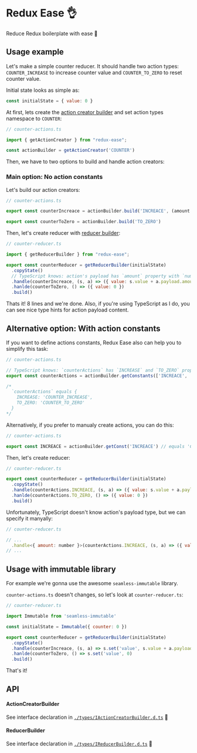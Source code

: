 # Redux Ease 👌

Reduce Redux boilerplate with ease 🤗

## Usage example

Let's make a simple counter reducer. It should handle two action types: `COUNTER_INCREASE` to increase counter value and `COUNTER_TO_ZERO` to reset counter value.

Initial state looks as simple as:

```js
const initialState = { value: 0 }
```

At first, lets create the [action creator builder](#ActionCreatorBuilder) and set action types namespace to `COUNTER`:

```js
// counter-actions.ts

import { getActionCreator } from "redux-ease";

const actionBuilder = getActionCreator('COUNTER')
```

Then, we have to two options to build and handle action creators:

### Main option: No action constants

Let's build our action creators:

```js
// counter-actions.ts

export const counterIncreace = actionBuilder.build('INCREACE', (amount: number = 1) => ({ amount }))

export const counterToZero = actionBuilder.build('TO_ZERO')
```

Then, let's create reducer with [reducer builder](#ReducerBuilder):

```js
// counter-reducer.ts

import { getReducerBuilder } from "redux-ease";

export const counterReducer = getReducerBuilder(initialState)
  .copyState()
  // TypeScript knows: action's payload has `amount` property with `number` type:
  .handle(counterIncreace, (s, a) => ({ value: s.value + a.payload.amount }))
  .hanlde(counterToZero, () => ({ value: 0 })
  .build()
```

Thats it! 8 lines and we're done. Also, if you're using TypeScript as I do, you can see nice type hints for action payload content.

## Alternative option: With action constants

If you want to define actions constants, Redux Ease also can help you to simplify this task:

```js
// counter-actions.ts

// TypeScript knows: `counterActions` has `INCREASE` and `TO_ZERO` properties.
export const counterActions = actionBuilder.getConstants(['INCREACE', 'TO_ZERO'])

/*
  `counterActions` equals {
    INCREASE: 'COUNTER_INCREASE',
    TO_ZERO: 'COUNTER_TO_ZERO'
  }
*/
```

Alternatively, if you prefer to manualy create actions, you can do this:

```js
// counter-actions.ts

export const INCREACE = actionBuilder.getConst('INCREACE') // equals 'COUNTER_INCREACE'
```

Then, let's create reducer:

```js
// counter-reducer.ts

export const counterReducer = getReducerBuilder(initialState)
  .copyState()
  .handle(counterActions.INCREACE, (s, a) => ({ value: s.value + a.payload.amount }))
  .hanlde(counterActions.TO_ZERO, () => ({ value: 0 })
  .build()
```

Unfortunately, TypeScript doesn't know action's payload type, but we can specify it manyally:

```js
// counter-reducer.ts

// ...
  .handle<{ amount: number }>(counterActions.INCREACE, (s, a) => ({ value: s.value + a.payload.amount }))
// ...
```

## Usage with immutable library

For example we're gonna use the awesome `seamless-immutable` library.

`counter-actions.ts` doesn't changes, so let's look at `counter-reducer.ts`:

```js
// counter-reducer.ts

import Immutable from 'seamless-immutable'

const initialState = Immutable({ counter: 0 })

export const counterReducer = getReducerBuilder(initialState)
  .copyState()
  .handle(counterIncreace, (s, a) => s.set('value', s.value + a.payload.amount))
  .hanlde(counterToZero, () => s.set('value', 0)
  .build()
```

That's it!

## API

#### ActionCreatorBuilder
See interface declaration in [`./types/IActionCreatorBuilder.d.ts`](https://github.com/queses/redux-ease/blob/master/types/IActionCreatorBuilder.d.ts) 👀

#### ReducerBuilder
See interface declaration in [`./types/IReducerBuilder.d.ts`](https://github.com/queses/redux-ease/blob/master/types/IReducerBuilder.d.ts) 👀

